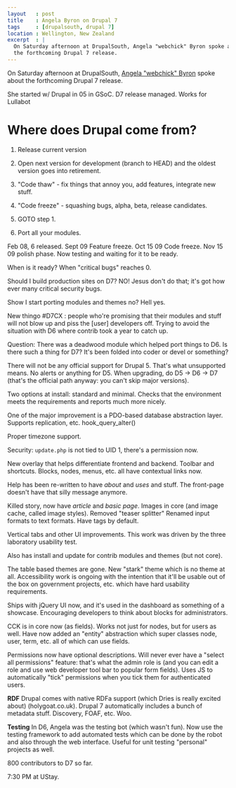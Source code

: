 ```yaml
---
layout   : post
title    : Angela Byron on Drupal 7
tags     : [drupalsouth, drupal 7]
location : Wellington, New Zealand
excerpt  : |
  On Saturday afternoon at DrupalSouth, Angela "webchick" Byron spoke about
  the forthcoming Drupal 7 release.
---
```


On Saturday afternoon at DrupalSouth, [Angela "webchick" Byron][ab] spoke
about the forthcoming Drupal 7 release.

[ab]: http://www.webchick.net/

She started w/ Drupal in 05 in GSoC. D7 release managed. Works for Lullabot

Where does Drupal come from?
============================

1. Release current version

2. Open next version for development (branch to HEAD) and the oldest version
   goes into retirement.

3. "Code thaw" - fix things that annoy you, add features, integrate new stuff.

4. "Code freeze" - squashing bugs, alpha, beta, release candidates.

5. GOTO step 1.

6. Port all your modules.

Feb 08, 6 released. Sept 09 Feature freeze. Oct 15 09 Code freeze. Nov 15 09
polish phase. Now testing and waiting for it to be ready.

When is it ready? When "critical bugs" reaches 0.

Should I build production sites on D7? NO! Jesus don't do that; it's got how
ever many critical security bugs.

Show I start porting modules and themes no? Hell yes.

New thingo #D7CX : people who're promising that their modules and stuff will
not blow up and piss the [user] developers off. Trying to avoid the situation
with D6 where contrib took a year to catch up.

Question: There was a deadwood module which helped port things to D6. Is there
such a thing for D7? It's been folded into coder or devel or something?

There will not be any official support for Drupal 5. That's what unsupported
means. No alerts or anything for D5. When upgrading, do D5 -> D6 -> D7 (that's
the official path anyway: you can't skip major versions).

Two options at install: standard and minimal. Checks that the environment
meets the requirements and reports much more nicely.

One of the major improvement is a PDO-based database abstraction layer.
Supports replication, etc. hook_query_alter()

Proper timezone support.

Security: `update.php` is not tied to UID 1, there's a permission now.

New overlay that helps differentiate frontend and backend. Toolbar and
shortcuts. Blocks, nodes, menus, etc. all have contextual links now.

Help has been re-written to have *about* and *uses* and stuff. The front-page
doesn't have that silly message anymore.

Killed story, now have *article* and *basic page*. Images in core (and image
cache, called image styles). Removed "teaser splitter" Renamed input formats
to text formats. Have tags by default.

Vertical tabs and other UI improvements. This work was driven by the three
laboratory usability test.

Also has install and update for contrib modules and themes (but not core).

The table based themes are gone. New "stark" theme which is no theme at all.
Accessibility work is ongoing with the intention that it'll be usable out of
the box on government projects, etc. which have hard usability requirements.

Ships with jQuery UI now, and it's used in the dashboard as something of a
showcase. Encouraging developers to think about blocks for administrators.

CCK is in core now (as fields). Works not just for nodes, but for users as
well. Have now added an "entity" abstraction which super classes node, user,
term, etc. all of which can use fields.

Permissions now have optional descriptions. Will never ever have a "select all
permissions" feature: that's what the admin role is (and you can edit a role
and use web developer tool bar to popular form fields). Uses JS to
automatically "tick" permissions when you tick them for authenticated users.

**RDF** Drupal comes with native RDFa support (which Dries is really excited
about) (holygoat.co.uk). Drupal 7 automatically includes a bunch of metadata
stuff. Discovery, FOAF, etc. Woo.

**Testing** In D6, Angela was the testing bot (which wasn't fun). Now use the
testing framework to add automated tests which can be done by the robot and
also through the web interface. Useful for unit testing "personal" projects as
well.

800 contributors to D7 so far.

7:30 PM at UStay.